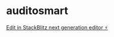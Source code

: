 # auditosmart

[Edit in StackBlitz next generation editor ⚡️](https://stackblitz.com/~/github.com/sanky369/auditosmart)